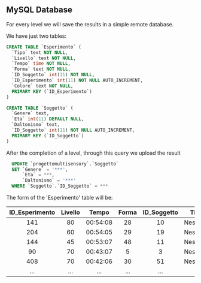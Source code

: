 ## MySQL Database

For every level we will save the results in a simple remote database.

We have just two tables:
```sql
CREATE TABLE `Esperimento` (
  `Tipo` text NOT NULL,
  `Livello` text NOT NULL,
  `Tempo` time NOT NULL,
  `Forma` text NOT NULL,
  `ID_Soggetto` int(11) NOT NULL,
  `ID_Esperimento` int(11) NOT NULL AUTO_INCREMENT,
  `Colore` text NOT NULL,
  PRIMARY KEY (`ID_Esperimento`)
)
```
```sql
CREATE TABLE `Soggetto` (
  `Genere` text,
  `Eta` int(11) DEFAULT NULL,
  `Daltonismo` text,
  `ID_Soggetto` int(11) NOT NULL AUTO_INCREMENT,
  PRIMARY KEY (`ID_Soggetto`)
)
```

After the completion of a level, through this query we upload the result
```sql
  UPDATE `progettomultisensory`.`Soggetto`
  SET `Genere` = '***',
      `Eta` = ***,
      `Daltonismo` = '***'
  WHERE `Soggetto`.`ID_Soggetto` = ***
```
The form of the 'Esperimento' table will be:

|ID_Esperimento|Livello|   Tempo  |Forma|ID_Soggetto|Tipo     |    Colore  |
|:------------:|:-----:|:--------:|:---:|:---------:|:-------:|:----------:|
|      141     |  80   | 00:54:08 |  28 |     10    | Nessuno |     black  |
|      204     |  60   | 00:54:05 |  29 |     19    | Nessuno | grey_scale |
|      144     |  45   | 00:53:07 |  48 |     11    | Nessuno |     green  |
|      90      |  70   | 00:43:07 |  5  |     3     | Nessuno | grey_scale |
|      408     |  70   | 00:42:06 |  30 |     51    | Nessuno |     red    |
|      ...     | ...   |   ...    | ... |    ...    |   ...   |    ...     |
